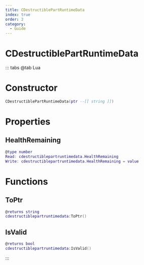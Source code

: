 ```yaml
---
title: CDestructiblePartRuntimeData
index: true
order: 2
category:
  - Guide
---
```


# CDestructiblePartRuntimeData

::: tabs
@tab Lua
# Constructor
```lua
CDestructiblePartRuntimeData(ptr --[[ string ]])
```
# Properties
## HealthRemaining 
```lua
@type number
Read: cdestructiblepartruntimedata.HealthRemaining
Write: cdestructiblepartruntimedata.HealthRemaining = value
```
# Functions
## ToPtr
```lua
@returns string
cdestructiblepartruntimedata:ToPtr()
```
## IsValid
```lua
@returns bool
cdestructiblepartruntimedata:IsValid()
```

:::